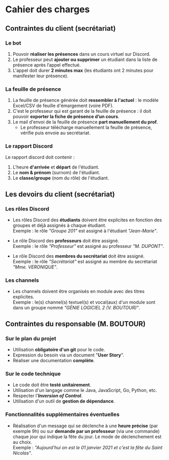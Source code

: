 # Cahier des charges



## Contraintes du client (secrétariat)


### Le bot

1. Pouvoir **réaliser les présences** dans un cours virtuel sur Discord.
1. Le professeur peut **ajouter ou supprimer** un étudiant dans la liste de présence après l’appel effectué.
1. L'appel doit durer **2 minutes max** (les étudiants ont 2 minutes pour manifester leur présence).


### La feuille de présence

1. La feuille de présence générée doit **ressembler à l'actuel** : le modèle Excel/CSV de feuille d'émargement (voire PDF).
1. C'est le professeur qui est garant de la feuille de présence : il doit pouvoir **exporter la fiche de présence d’un cours**.
1. Le mail d'envoi de la feuille de présence **part manuellement du prof**.
    * Le professeur télécharge manuellement la feuille de présence, vérifie puis envoie au secrétariat.


### Le rapport Discord

Le rapport discord doit contenir :
1. L'heure **d'arrivée** et **départ** de l'étudiant.
1. Le **nom & prénom** (surnom) de l'étudiant.
1. Le **classe/groupe** (nom du rôle) de l'étudiant.



## Les devoirs du client (secrétariat)


### Les rôles Discord

* Les rôles Discord des **étudiants** doivent être explicites en fonction des groupes et déjà assignés à chaque étudiant.  
    Exemple : le rôle _"Groupe 201"_ est assigné à l'étudiant _"Jean-Marie"_.

* Le rôle Discord des **professeurs** doit être assigné.  
    Exemple : le rôle _"Professeur"_ est assigné au professeur _"M. DUPONT"_.

* Le rôle Discord des **membres du secrétariat** doit être assigné.  
    Exemple : le rôle _"Secrétariat"_ est assigné au membre du secrétariat _"Mme. VERONIQUE"_.


### Les channels

* Les channels doivent être organisés en module avec des titres explicites.  
    Exemple : le(s) channel(s) textuel(s) et vocal(aux) d'un module sont dans un groupe nommé _"GÉNIE LOGICIEL 2 (V. BOUTOUR)"_.



## Contraintes du responsable (M. BOUTOUR)


### Sur le plan du projet
- Utilisation **obligatoire d'un git** pour le code.
- Expression du besoin via un document "**User Story**".
- Réaliser une documentation **complète**.

### Sur le code technique
- Le code doit être **testé unitairement**.
- Utilisation d'un langage comme le Java, JavaScript, Go, Python, etc.
- Respecter l'**_Inversion of Control_**.
- Utilisation d'un outil de **gestion de dépendance**.


### Fonctionnalités supplémentaires éventuelles
- Réalisation d'un message qui se déclenche à une **heure précise** (par exemple 9h) ou sur **demande par un professeur** (via une commande) chaque jour qui indique la fête du jour. Le mode de déclenchement est au choix.  
Exemple : _"Aujourd'hui on est le 01 janvier 2021 et c'est la fête du Saint Nicolas"_.